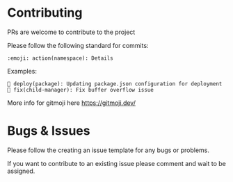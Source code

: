 # Contributing

PRs are welcome to contribute to the project

Please follow the following standard for commits:

```
:emoji: action(namespace): Details
```

Examples: 

```
🚀 deploy(package): Updating package.json configuration for deployment
🐛 fix(child-manager): Fix buffer overflow issue
```

More info for gitmoji here https://gitmoji.dev/

# Bugs & Issues

Please follow the creating an issue template for any bugs or problems.

If you want to contribute to an existing issue please comment and wait to be assigned.
